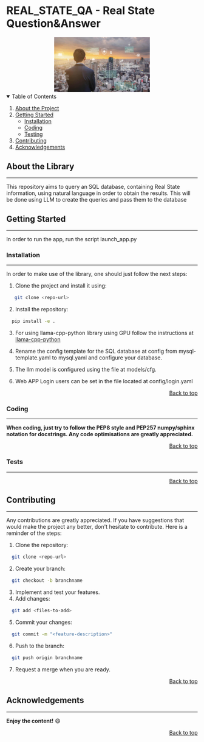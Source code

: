 # REAL_STATE_QA - Real State Question&Answer 

<div style="text-align:center"><img width="50%" src="./img/Real-Estate.jpg" /></div>

<div id="top"></div>

<!-- TOC -->
<details open=true>
  <summary>Table of Contents</summary>
  <ol>
    <li>
      <a href="#about-the-project">About the Project</a>
    </li>
    <li>
      <a href="#getting-started">Getting Started</a>
      <ul>
        <li><a href="#installation">Installation</a></li>
        <li><a href="#coding">Coding</a></li>
        <li><a href="#testing">Testing</a></li>
      </ul>
    </li>
    <li><a href="#contributing">Contributing</a></li>
    <li><a href="#acknowledgements">Acknowledgements</a></li>
  </ol>
</details>
<!-- /TOC -->


<!-- ABOUT -->
## **About the Library**
------------------------

This repository aims to query an SQL database, containing Real State information, using natural language in order to obtain the results. This will be done using LLM to create the queries and pass them to the database

<!-- <center>

<img src="img/avutils.png" alt="drawing" width="500"/>

</center>


<p align="right"><a href="#top">Back to top</a></p> -->


<!-- START -->
## **Getting Started**
-----------------------
In order to run the app, run the script launch_app.py

### **Installation**
-------------------
In order to make use of the library, one should just follow the next steps:

1. Clone the project and install it using:
```bash
   git clone <repo-url>
```

2. Install the repository:
```bash
  pip install -e .
```

3. For using llama-cpp-python library using GPU follow the instructions at  [llama-cpp-python](https://github.com/abetlen/llama-cpp-python)

4. Rename the config template for the SQL database at config from mysql-template.yaml to mysql.yaml and configure your database.

5. The llm model is configured using the file at models/cfg.

6. Web APP Login users can be set in the file located at config/login.yaml


<p align="right"><a href="#top">Back to top</a></p>

### **Coding**
-------------------

**When coding, just try to follow the PEP8 style and PEP257 numpy/sphinx notation for docstrings. Any code optimisations are greatly appreciated.**

<p align="right"><a href="#top">Back to top</a></p>

### **Tests**
-------------------

<p align="right"><a href="#top">Back to top</a></p>


<!-- CONTRIBUTING -->
## **Contributing**
--------------------

Any contributions are greatly appreciated. If you have suggestions that would make the project any better, don't hesitate to contribute. Here is a reminder of the steps:

1. Clone the repository:
```bash
  git clone <repo-url>
```
2. Create your branch:
```bash
  git checkout -b branchname
```
3. Implement and test your features.
4. Add changes:
```bash
  git add <files-to-add>
```
5. Commit your changes:
```bash
  git commit -m "<feature-description>"
```
6. Push to the branch: 
```bash
  git push origin branchname
```
7. Request a merge when you are ready.


<p align="right"><a href="#top">Back to top</a></p>
<!-- /CONTRIBUTING -->


<!-- ACKNOWL -->
## **Acknowledgements**
-----------------------

**Enjoy the content!** 😄

<p align="right"><a href="#top">Back to top</a></p>
<!-- /ACKNOWL -->
